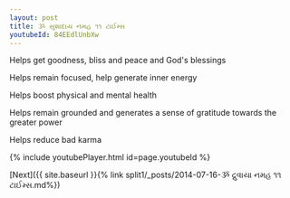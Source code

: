 ```yaml
---
layout: post
title: ૐ સુશાદાય નમહ ૧૧ ટાઈમ્સ
youtubeId: 84EEdlUnbXw
---
```

 
 
Helps get goodness, bliss and peace and God's blessings
 
Helps remain focused, help generate inner energy 
 
Helps boost physical and mental health 
 
Helps remain grounded and generates a sense of gratitude towards the greater power 
 
Helps reduce bad karma
 
 
 
 


{% include youtubePlayer.html id=page.youtubeId %}
 
[Next]({{ site.baseurl }}{% link  split1/_posts/2014-07-16-ૐ દ્રુવાયા નમહ ૧૧ ટાઈમ્સ.md%})
 
